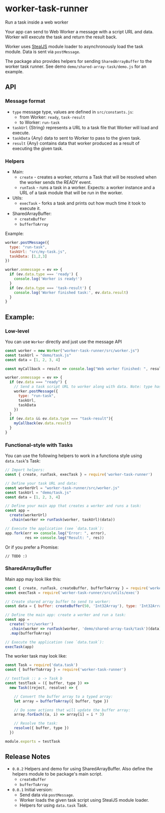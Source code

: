 # worker-task-runner
Run a task inside a web worker

Your app can send to Web Worker a message with a script URL and data. Worker will execute the task and return the result back.

Worker uses [StealJS](http://stealjs.com) module loader to asynchronously load the task module. Data is
sent via `postMessage`.

The package also provides helpers for sending `SharedArrayBuffer` to the worker task runner.
See demo `demo/shared-array-task/demo.js` for an example.

## API

### Message format

- `type` message type, values are defined in `src/constants.js`:
  - from Worker: `ready`, `task-result`
  - to Worker: `run-task`
- `taskUrl` {String} represents a URL to a task file that Worker will load and execute.
- `taskData` {Any} data to sent to Worker to pass to the given task.
- `result` {Any} contains data that worker produced as a result of executing the given task.

### Helpers

- Main:
  - `create` - creates a worker, returns a Task that will be resolved when the worker sends the READY event.
  - `runTask` - runs a task in a worker. Expects: a worker instance and a URL of a task module that will be run in the worker.
- Utils:
  - `execTask` - forks a task and prints out how much time it took to execute it.
- SharedArrayBuffer:
  - `createBuffer`
  - `bufferToArray`

Example:
```js
worker.postMessage({
  type: "run-task",
  taskUrl: "src/my-task.js",
  taskData: [1,2,3]
})

worker.onmessage = ev => {
  if (ev.data.type === 'ready') {
    console.log('Worker is ready!')
  }
  if (ev.data.type === 'task-result') {
    console.log('Worker finished task:', ev.data.result)
  }
}
```

## Example:

### Low-level

You can use `Worker` directly and just use the message API
```js
const worker = new Worker("worker-task-runner/src/worker.js")
const taskUrl = "demo/task.js"
const data = [1, 2, 3, 4]

const myCallback = result => console.log("Web worker finished: ", result)

worker.onmessage = ev => {
  if (ev.data === "ready") {
    // Send a task script URL to worker along with data. Note: type has to be `run-task`
    worker.postMessage({
      type: "run-task",
      taskUrl,
      taskData
    })
  }
  if (ev.data && ev.data.type === "task-result"){
    myCallback(ev.data.result)
  }
}
```

### Functional-style with Tasks
You can use the following helpers to work in a functiona style using `data.task`'s Task:
```js
// Import helpers:
const { create, runTask, execTask } = require('worker-task-runner')

// Define your task URL and data:
const workerUrl = "worker-task-runner/src/worker.js"
const taskUrl = "demo/task.js"
const data = [1, 2, 3, 4]

// Define your main app that creates a worker and runs a task:
const app =
  create(workerUrl)
  .chain(worker => runTask(worker, taskUrl)(data))

// Execute the application (see `data.task`):
app.fork(err => console.log("Error: ", error),
         res => console.log("Result: ", res))

```

Or if you prefer a Promise:
```
// TODO :)
```

### SharedArrayBuffer

Main app may look like this:
```js
const { create, runTask, createBuffer, bufferToArray } = require('worker-task-runner')
const execTask = require('worker-task-runner/src/utils/exec')

// Create shared array buffer to send to worker:
const data = { buffer: createBuffer(50, 'Int32Array'), type: 'Int32Array'}

// Define the main app: create a worker and run a task:
const app =
  create('src/worker')
  .chain(worker => runTask(worker, 'demo/shared-array-task/task')(data))
  .map(bufferToArray)

// Execute the application (see `data.task`):
execTask(app)
```

The worker task may look like:
```js
const Task = require('data.task')
const { bufferToArray } = require('worker-task-runner')

// testTask :: a -> Task b
const testTask = ({ buffer, type }) =>
  new Task((reject, resolve) => {

    // Convert the buffer array to a typed array:
    let array = bufferToArray({ buffer, type })

    // Do some actions that will update the buffer array:
    array.forEach((a, i) => array[i] = i * 3)

    // Resolve the task:
    resolve({ buffer, type })
  })

module.exports = testTask

```

## Release Notes

- `0.0.2` Helpers and demo for using SharedArrayBuffer. Also define the helpers module to be package's main script.
  - `createBuffer`
  - `bufferToArray`
- `0.0.1` Initial version:
  - Send data via `postMessage`.
  - Worker loads the given task script using StealJS module loader.
  - Helpers for using `data.task` Task.
